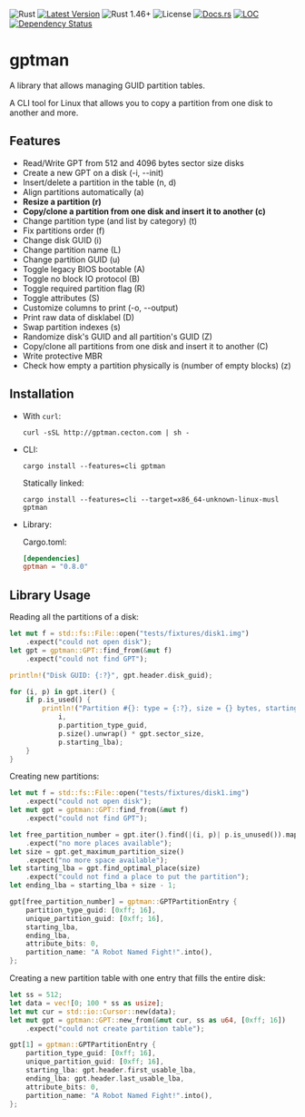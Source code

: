 ![Rust](https://github.com/rust-disk-partition-management/gptman/workflows/Rust/badge.svg)
[![Latest Version](https://img.shields.io/crates/v/gptman.svg)](https://crates.io/crates/gptman)
![Rust 1.46+](https://img.shields.io/badge/rust-1.46%2B-orange.svg)
![License](https://img.shields.io/crates/l/gptman)
[![Docs.rs](https://docs.rs/gptman/badge.svg)](https://docs.rs/gptman)
[![LOC](https://tokei.rs/b1/github/rust-disk-partition-management/gptman)](https://github.com/rust-disk-partition-management/gptman)
[![Dependency Status](https://deps.rs/repo/github/rust-disk-partition-management/gptman/status.svg)](https://deps.rs/repo/github/rust-disk-partition-management/gptman)

gptman
======

A library that allows managing GUID partition tables.

A CLI tool for Linux that allows you to copy a partition from one disk to
another and more.

Features
--------

 *  Read/Write GPT from 512 and 4096 bytes sector size disks
 *  Create a new GPT on a disk (-i, --init)
 *  Insert/delete a partition in the table (n, d)
 *  Align partitions automatically (a)
 *  **Resize a partition (r)**
 *  **Copy/clone a partition from one disk and insert it to another (c)**
 *  Change partition type (and list by category) (t)
 *  Fix partitions order (f)
 *  Change disk GUID (i)
 *  Change partition name (L)
 *  Change partition GUID (u)
 *  Toggle legacy BIOS bootable (A)
 *  Toggle no block IO protocol (B)
 *  Toggle required partition flag (R)
 *  Toggle attributes (S)
 *  Customize columns to print (-o, --output)
 *  Print raw data of disklabel (D)
 *  Swap partition indexes (s)
 *  Randomize disk's GUID and all partition's GUID (Z)
 *  Copy/clone all partitions from one disk and insert it to another (C)
 *  Write protective MBR
 *  Check how empty a partition physically is (number of empty blocks) (z)

Installation
------------

 *  With `curl`:

    ```
    curl -sSL http://gptman.cecton.com | sh -
    ```

 *  CLI:

    ```
    cargo install --features=cli gptman
    ```

    Statically linked:

    ```
    cargo install --features=cli --target=x86_64-unknown-linux-musl gptman
    ```

 *  Library:

    Cargo.toml:
    ```toml
    [dependencies]
    gptman = "0.8.0"
    ```

Library Usage
-------------

Reading all the partitions of a disk:

```rust
let mut f = std::fs::File::open("tests/fixtures/disk1.img")
    .expect("could not open disk");
let gpt = gptman::GPT::find_from(&mut f)
    .expect("could not find GPT");

println!("Disk GUID: {:?}", gpt.header.disk_guid);

for (i, p) in gpt.iter() {
    if p.is_used() {
        println!("Partition #{}: type = {:?}, size = {} bytes, starting lba = {}",
            i,
            p.partition_type_guid,
            p.size().unwrap() * gpt.sector_size,
            p.starting_lba);
    }
}
```

Creating new partitions:

```rust
let mut f = std::fs::File::open("tests/fixtures/disk1.img")
    .expect("could not open disk");
let mut gpt = gptman::GPT::find_from(&mut f)
    .expect("could not find GPT");

let free_partition_number = gpt.iter().find(|(i, p)| p.is_unused()).map(|(i, _)| i)
    .expect("no more places available");
let size = gpt.get_maximum_partition_size()
    .expect("no more space available");
let starting_lba = gpt.find_optimal_place(size)
    .expect("could not find a place to put the partition");
let ending_lba = starting_lba + size - 1;

gpt[free_partition_number] = gptman::GPTPartitionEntry {
    partition_type_guid: [0xff; 16],
    unique_partition_guid: [0xff; 16],
    starting_lba,
    ending_lba,
    attribute_bits: 0,
    partition_name: "A Robot Named Fight!".into(),
};
```

Creating a new partition table with one entry that fills the entire disk:

```rust
let ss = 512;
let data = vec![0; 100 * ss as usize];
let mut cur = std::io::Cursor::new(data);
let mut gpt = gptman::GPT::new_from(&mut cur, ss as u64, [0xff; 16])
    .expect("could not create partition table");

gpt[1] = gptman::GPTPartitionEntry {
    partition_type_guid: [0xff; 16],
    unique_partition_guid: [0xff; 16],
    starting_lba: gpt.header.first_usable_lba,
    ending_lba: gpt.header.last_usable_lba,
    attribute_bits: 0,
    partition_name: "A Robot Named Fight!".into(),
};
```
